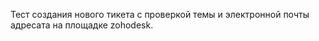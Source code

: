 Тест создания нового тикета с проверкой темы и электронной почты адресата на площадке zohodesk.
 
 
